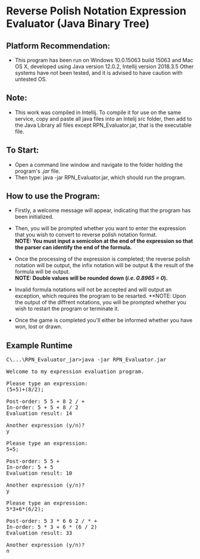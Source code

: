 # Reverse Polish Notation Expression Evaluator (Java Binary Tree)

## Platform Recommendation:
* This program has been run on Windows 10.0.15063 build 15063 and Mac OS X, developed using Java version 12.0.2, Intellij version 2018.3.5
Other systems have not been tested, and it is advised to have caution with untested OS.

## Note:
* This work was compiled in Intellij. To compile it for use on the same service, copy and paste all java files into an Intelij src folder, then add to the Java Library all files except RPN_Evaluator.jar, that is the executable file.

## To Start:
* Open a command line window and navigate to the folder holding the program's *.jar* file.
* Then type: java -jar RPN_Evaluator.jar, which should run the program.

## How to use the Program:
* Firstly, a welcome message will appear, indicating that the program has been initialized.
* Then, you will be prompted whether you want to enter the expression that you wish to convert to reverse polish notation format.  
**NOTE: You must input a semicolon at the end of the expression so that the parser can identify the end of the formula.**

* Once the processing of the expression is completed; the reverse polish notation will be output, the infix notation will be output & the result of the formula will be output.  
**NOTE: Double values will be rounded down (*i.e. 0.8965 = 0*).**

* Invalid formula notations will not be accepted and will output an exception, which requires the program to be resarted.
**NOTE: Upon the output of the diffrent notations, you will be prompted whether you wish to restart the program or terminate it.

* Once the game is completed you'll either be informed whether you have won, lost or drawn.

## Example Runtime
<pre>
C\...\RPN_Evaluator_jar>java -jar RPN_Evaluator.jar

Welcome to my expression evaluation program.

Please type an expression:
(5+5)+(8/2);

Post-order: 5 5 + 8 2 / +
In-order: 5 + 5 + 8 / 2
Evaluation result: 14

Another expression (y/n)?
y

Please type an expression:
5+5;

Post-order: 5 5 +
In-order: 5 + 5
Evaluation result: 10

Another expression (y/n)?
y

Please type an expression:
5*3+6*(6/2);

Post-order: 5 3 * 6 6 2 / * +
In-order: 5 * 3 + 6 * (6 / 2)
Evaluation result: 33

Another expression (y/n)?
n 
</pre>

